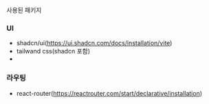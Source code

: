 사용된 패키지

### UI

* shadcn/ui(https://ui.shadcn.com/docs/installation/vite)
* tailwand css(shadcn 포함)
* 

### 라우팅

* react-router(https://reactrouter.com/start/declarative/installation)
